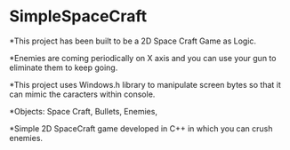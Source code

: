 # SimpleSpaceCraft

*This project has been built to be a 2D Space Craft Game as Logic.

*Enemies are coming periodically on X axis and you can use your gun to eliminate them to keep going.

*This project uses Windows.h library to manipulate screen bytes so that it can mimic the caracters within console.

*Objects:
    Space Craft, 
    Bullets,
    Enemies,
  
*Simple 2D SpaceCraft game developed in C++ in which you can crush enemies.
